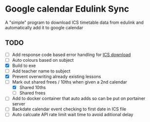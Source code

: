 # Google calendar Edulink Sync
A "simple" program to download ICS timetable data from edulink and automatically add it to google calendar

## TODO
- [ ] Add response code based error handling for [ICS download](./src/getICS.ts)
- [ ] Auto colours based on subject
- [x] Build to exe
- [ ] Add teacher name to subject
- [x] Prevent overwriting already existing lessons
- [ ] Mark out shared frees / 10ths when given a 2nd calendar
    - [x] Shared 10ths
    - [ ] Shared frees
- [ ] Add to docker container that auto adds so can be put on portainer server
- [ ] Backdate calendar event checking to first date in ICS file
- [ ] Auto calcuate API rate limit wait time to avoid aditional delay